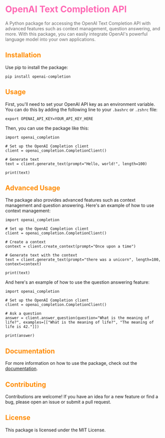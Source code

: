 <h1 style="color:#FF69B4">OpenAI Text Completion API</h1>

<p style="color:#696969">A Python package for accessing the OpenAI Text Completion API with advanced features such as context management, question answering, and more. With this package, you can easily integrate OpenAI's powerful language model into your own applications.</p>

<h2 style="color:#FF8C00">Installation</h2>

<p>Use pip to install the package:</p>

<pre><code>pip install openai-completion</code></pre>

<h2 style="color:#FF8C00">Usage</h2>

<p>First, you'll need to set your OpenAI API key as an environment variable. You can do this by adding the following line to your <code>.bashrc</code> or <code>.zshrc</code> file:</p>

<pre><code>export OPENAI_API_KEY=YOUR_API_KEY_HERE</code></pre>

<p>Then, you can use the package like this:</p>

<pre><code>import openai_completion

# Set up the OpenAI Completion client
client = openai_completion.CompletionClient()

# Generate text
text = client.generate_text(prompt="Hello, world!", length=100)

print(text)
</code></pre>

<h2 style="color:#FF8C00">Advanced Usage</h2>

<p>The package also provides advanced features such as context management and question answering. Here's an example of how to use context management:</p>

<pre><code>import openai_completion

# Set up the OpenAI Completion client
client = openai_completion.CompletionClient()

# Create a context
context = client.create_context(prompt="Once upon a time")

# Generate text with the context
text = client.generate_text(prompt="there was a unicorn", length=100, context=context)

print(text)
</code></pre>

<p>And here's an example of how to use the question answering feature:</p>

<pre><code>import openai_completion

# Set up the OpenAI Completion client
client = openai_completion.CompletionClient()

# Ask a question
answer = client.answer_question(question="What is the meaning of life?", examples=[["What is the meaning of life?", "The meaning of life is 42."]])

print(answer)
</code></pre>

<h2 style="color:#FF8C00">Documentation</h2>

<p>For more information on how to use the package, check out the <a href="https://github.com/yourusername/openai-completion">documentation</a>.</p>

<h2 style="color:#FF8C00">Contributing</h2>

<p>Contributions are welcome! If you have an idea for a new feature or find a bug, please open an issue or submit a pull request.</p>

<h2 style="color:#FF8C00">License</h2>

<p>This package is licensed under the MIT License.</p>
